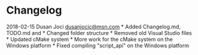 # Changelog

2018-02-15 Dusan Joci <dusanjocic@msn.com>
	* Added Changelog.md, TODO.md and 
	* Changed folder structure
	* Removed old Visual Studio files
	* Updated cMake system
	* More work for the cMake system on the Windows platform
	* Fixed compiling "script_api" on the Windows platform